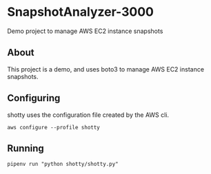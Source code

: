 # SnapshotAnalyzer-3000

Demo project to manage AWS EC2 instance snapshots

## About

This project is a demo, and uses boto3 to manage AWS EC2 instance snapshots.

## Configuring

shotty uses the configuration file created by the AWS cli.

`aws configure --profile shotty`

## Running

`pipenv run "python shotty/shotty.py"`
